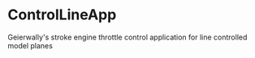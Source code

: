 # ControlLineApp
Geierwally's stroke engine throttle control application for line controlled model planes
